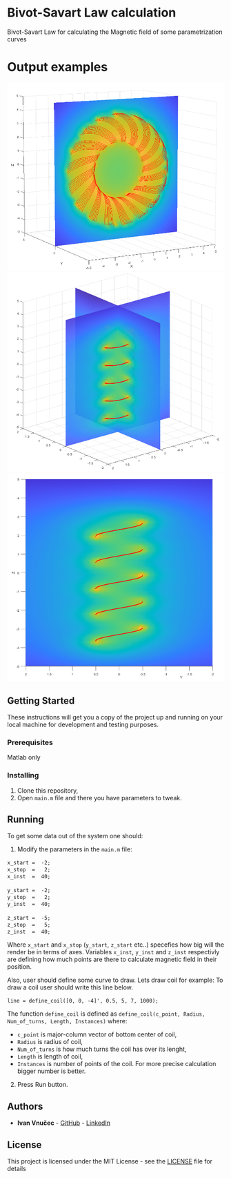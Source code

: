 # Bivot-Savart Law calculation

Bivot-Savart Law for calculating the Magnetic field of some parametrization curves

# Output examples
![Toroid](https://github.com/IvanVnucec/Biot-Savart-law/blob/master/output_examples/toroid.bmp)
![Coil1](https://github.com/IvanVnucec/Biot-Savart-law/blob/master/output_examples/coil1.bmp)
![Coil2](https://github.com/IvanVnucec/Biot-Savart-law/blob/master/output_examples/coil2.bmp)

## Getting Started

These instructions will get you a copy of the project up and running on your local machine for development and testing purposes.

### Prerequisites

Matlab only

### Installing

1. Clone this repository,
2. Open `main.m` file and there you have parameters to tweak.


## Running
To get some data out of the system one should:
1. Modify the parameters in the `main.m` file:
```
x_start =  -2;
x_stop  =   2;
x_inst  =  40;

y_start =  -2;
y_stop  =   2;
y_inst  =  40;

z_start =  -5;
z_stop  =   5;
z_inst  =  40;
```
Where `x_start` and `x_stop` (`y_start`, `z_start` etc..) specefies how big will the render be in terms of axes. Variables `x_inst`,  `y_inst` and `z_inst` respectivly are defining how much points are there to calculate magnetic field in their position.

Also, user should define some curve to draw. Lets draw coil for example:
To draw a coil user should write this line below.
```
line = define_coil([0, 0, -4]', 0.5, 5, 7, 1000);
```
The function `define_coil` is defined as `define_coil(c_point, Radius, Num_of_turns, Length, Instances)` where:
- `c_point` is major-column vector of bottom center of coil, 
- `Radius` is radius of coil,
- `Num_of_turns` is how much turns the coil has over its lenght,
- `Length` is length of coil,
- `Instances` is number of points of the coil. For more precise calculation bigger number is better.

2. Press Run button.

## Authors

* **Ivan Vnučec** - [GitHub](https://github.com/IvanVnucec)
                  - [LinkedIn](https://www.linkedin.com/in/ivan-vnucec/)

## License

This project is licensed under the MIT License - see the [LICENSE](LICENSE) file for details
